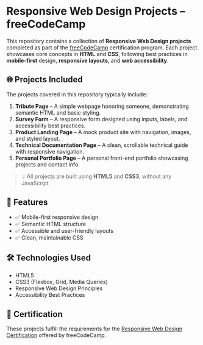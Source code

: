 # Responsive Web Design Projects – freeCodeCamp

This repository contains a collection of **Responsive Web Design projects** completed as part of the [freeCodeCamp](https://www.freecodecamp.org/) certification program. Each project showcases core concepts in **HTML** and **CSS**, following best practices in **mobile-first** design, **responsive layouts**, and **web accessibility**.

## 🌐 Projects Included

The projects covered in this repository typically include:

1. **Tribute Page** – A simple webpage honoring someone, demonstrating semantic HTML and basic styling.
2. **Survey Form** – A responsive form designed using inputs, labels, and accessibility best practices.
3. **Product Landing Page** – A mock product site with navigation, images, and styled layout.
4. **Technical Documentation Page** – A clean, scrollable technical guide with responsive navigation.
5. **Personal Portfolio Page** – A personal front-end portfolio showcasing projects and contact info.

> 💡 All projects are built using **HTML5** and **CSS3**, without any JavaScript.

## 📱 Features

- ✅ Mobile-first responsive design
- ✅ Semantic HTML structure
- ✅ Accessible and user-friendly layouts
- ✅ Clean, maintainable CSS

## 🛠️ Technologies Used

- HTML5
- CSS3 (Flexbox, Grid, Media Queries)
- Responsive Web Design Principles
- Accessibility Best Practices

## 📜 Certification

These projects fulfill the requirements for the [Responsive Web Design Certification](https://www.freecodecamp.org/learn/responsive-web-design/) offered by freeCodeCamp.
